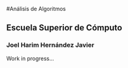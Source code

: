 #Análisis de Algoritmos
## Escuela Superior de Cómputo
### Joel Harim Hernández Javier
Work in progress...